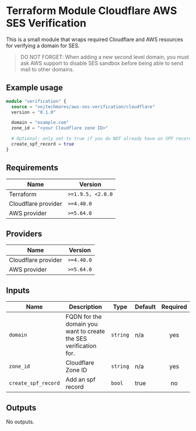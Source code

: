# Terraform Module Cloudflare AWS SES Verification

This is a small module that wraps required Cloudflare and AWS resources for verifying a domain for SES.

> DO NOT FORGET: When adding a new second level domain, you must ask AWS support to disable SES sandbox before being able to send mail to other domains.

## Example usage

```terraform
module "verification" {
  source = "vojtechmares/aws-ses-verification/cloudflare"
  version = "0.1.0"

  domain = "example.com"
  zone_id = "<your Cloudflare zone ID>"

  # Optional: only set to true if you do NOT already have an SPF record. This option defaults to true if ommitted.
  create_spf_record = true
}
```

## Requirements

| Name                | Version           |
| ------------------- | ----------------- |
| Terraform           | `>=1.9.5, <2.0.0` |
| Cloudflare provider | `>=4.40.0`        |
| AWS provider        | `>=5.64.0`        |

## Providers

| Name                | Version    |
| ------------------- | ---------- |
| Cloudflare provider | `>=4.40.0` |
| AWS provider        | `>=5.64.0` |

## Inputs

| Name                | Description                                                      | Type     | Default | Required |
| ------------------- | ---------------------------------------------------------------- | -------- | ------- | :------: |
| `domain`            | FQDN for the domain you want to create the SES verification for. | `string` | n/a     |   yes    |
| `zone_id`           | Cloudflare Zone ID                                               | `string` | n/a     |   yes    |
| `create_spf_record` | Add an spf record                                                | `bool`   | true    |    no    |

## Outputs

No outputs.
